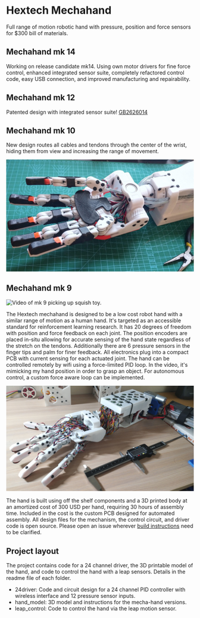 Hextech Mechahand
=================

Full range of motion robotic hand with pressure, position and force sensors for $300 bill of materials.

Mechahand mk 14
---------------

Working on release candidate mk14. Using own motor drivers for fine force control, enhanced 
integrated sensor suite, completely refactored control code, easy USB connection, and 
improved manufacturing and repairability.
 

Mechahand mk 12
---------------

Patented design with integrated sensor suite! [GB2626014](https://worldwide.espacenet.com/publicationDetails/originalDocument?FT=D&date=20250430&DB=EPODOC&locale=en_EP&CC=GB&NR=2626014B&KC=B&ND=5)


Mechahand mk 10
---------------

New design routes all cables and tendons through the center of the wrist, hiding them from
view and increasing the range of movement.

<img src="/media/mechahand_mk10_bottom_view.jpg" alt="Mechahand mk 10." width="600"/>



Mechahand mk 9
--------------

<img src="/media/mk_9_object_pickup.png" alt="Video of mk 9 picking up squish toy." width="600"/>

The Hextech mechahand is designed to be a low cost robot hand with a similar range
of motion as a human hand. It's targeted as an accessible standard for reinforcement
learning research. It has 20 degrees of freedom with position and force feedback on
each joint. The position encoders are placed in-situ allowing for accurate sensing
of the hand state regardless of the stretch on the tendons. Additionally there are
6 pressure sensors in the finger tips and palm for finer feedback. All electronics
plug into a compact PCB with current sensing for each actuated joint. The hand can
be controlled remotely by wifi using a force-limited PID loop. In the video, it's
mimicking my hand position in order to grasp an object. For autonomous control, a
custom force aware loop can be implemented.

<img src="/media/mechahand_mk9.jpg" alt="Mechahand mk 9." width="600"/>

The hand is built using off the shelf components and a 3D printed body at an amortized
cost of 300 USD per hand, requiring 30 hours of assembly time. Included in the cost
is the custom PCB designed for automated assembly. All design files for the mechanism,
the control circuit, and driver code is open source. Please open an issue wherever
[build instructions](build-instructions.md) need to be clarified.




Project layout
--------------

The project contains code for a 24 channel driver, the 3D printable model of the hand, and code to control the hand with a leap sensors. Details in the readme file of each folder.

* 24driver: Code and circuit design for a 24 channel PID controller with wireless interface and 12 pressure sensor inputs.
* hand_model: 3D model and instructions for the mecha-hand versions.
* leap_control: Code to control the hand via the leap motion sensor.

